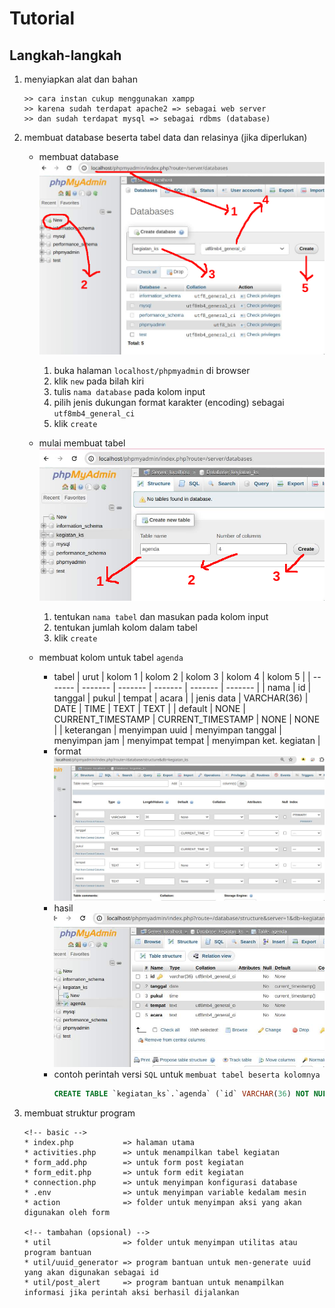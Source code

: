 # Tutorial

## Langkah-langkah
1. menyiapkan alat dan bahan
   ```
   >> cara instan cukup menggunakan xampp
   >> karena sudah terdapat apache2 => sebagai web server
   >> dan sudah terdapat mysql => sebagai rdbms (database)
   ```
2. membuat database beserta tabel data dan relasinya (jika diperlukan)
   * membuat database\
      ![cara membuat database](./screenshot/1.%20cara%20membuat%20database.png)
      1. buka halaman `localhost/phpmyadmin` di browser
      2. klik `new` pada bilah kiri
      3. tulis `nama database` pada kolom input
      4. pilih jenis dukungan format karakter (encoding) sebagai `utf8mb4_general_ci`
      5. klik `create`

      
   * mulai membuat tabel\
     ![cara membuat tabel](./screenshot/2.%20cara%20membuat%20tabel.png)
     1. tentukan `nama tabel` dan masukan pada kolom input
     2. tentukan jumlah kolom dalam tabel
     3. klik `create`
    
   * membuat kolom untuk tabel `agenda`
     * tabel
       | urut         | kolom 1        | kolom 2              | kolom 3              | kolom 4             | kolom 5                 |
       | -------      | -------        | -------              | -------              | -------             | -------                 |
       | nama         | id             | tanggal              | pukul                | tempat              | acara                   |
       | jenis data   | VARCHAR(36)    | DATE                 | TIME                 | TEXT                | TEXT                    |
       | default      | NONE           | CURRENT_TIMESTAMP    | CURRENT_TIMESTAMP    | NONE                | NONE                    |
       | keterangan   | menyimpan uuid | menyimpan tanggal    | menyimpan jam        | menyimpat tempat    | menyimpan ket. kegiatan |
      * format
       ![hasil tabel agenda](./screenshot/3.%20format%20tabel.jpg)
     * hasil
      ![hasil tabel agenda](./screenshot/4.%20hasil%20tabel.jpg)
     * contoh perintah versi `SQL` untuk `membuat tabel beserta kolomnya`
       ```sql
       CREATE TABLE `kegiatan_ks`.`agenda` (`id` VARCHAR(36) NOT NULL , `tanggal` DATE NOT NULL DEFAULT CURRENT_TIMESTAMP , `pukul` TIME NOT NULL DEFAULT CURRENT_TIMESTAMP , `tempat` TEXT NOT NULL , `acara` TEXT NOT NULL , PRIMARY KEY (`id`)) ENGINE = InnoDB;
       ```

3. membuat struktur program
   ```
   <!-- basic -->
   * index.php           => halaman utama
   * activities.php      => untuk menampilkan tabel kegiatan
   * form_add.php        => untuk form post kegiatan
   * form_edit.php       => untuk form edit kegiatan
   * connection.php      => untuk menyimpan konfigurasi database
   * .env                => untuk menyimpan variable kedalam mesin
   * action              => folder untuk menyimpan aksi yang akan digunakan oleh form

   <!-- tambahan (opsional) -->
   * util                => folder untuk menyimpan utilitas atau program bantuan
   * util/uuid_generator => program bantuan untuk men-generate uuid yang akan digunakan sebagai id
   * util/post_alert     => program bantuan untuk menampilkan informasi jika perintah aksi berhasil dijalankan
   ```